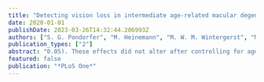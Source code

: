 ```yaml
---
title: "Detecting vision loss in intermediate age-related macular degeneration: A comparison of visual function tests"
date: 2020-01-01
publishDate: 2023-03-26T14:32:44.206993Z
authors: ["S. G. Pondorfer", "M. Heinemann", "M. W. M. Wintergerst", "M. Pfau", "A. L. mer", "F. G. Holz", "R. P. Finger"]
publication_types: ["2"]
abstract: "0.05). These effects did not alter after controlling for age and sex. Best discrimination between iAMD and controls yield the combination of LLVA and contrast sensitivity as well as MAC-VA and contrast sensitivity (ROC area under the curve 0.95 and 0.93, respectively). Our results suggest that LLVA, MAC-VA, contrast sensitivity and mesopic and dark-adapted microperimetry can capture visual impairment characteristic for iAMD. Best discrimination against iAMD is achieved with a combination of two tests."
featured: false
publication: "*PLoS One*"
---
```


